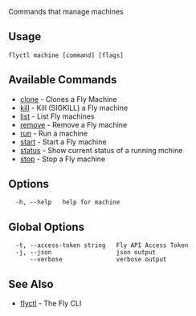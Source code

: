 Commands that manage machines


## Usage
~~~
flyctl machine [command] [flags]
~~~

## Available Commands
* [clone](/docs/flyctl/machine-clone/)	 - Clones a Fly Machine
* [kill](/docs/flyctl/machine-kill/)	 - Kill (SIGKILL) a Fly machine
* [list](/docs/flyctl/machine-list/)	 - List Fly machines
* [remove](/docs/flyctl/machine-remove/)	 - Remove a Fly machine
* [run](/docs/flyctl/machine-run/)	 - Run a machine
* [start](/docs/flyctl/machine-start/)	 - Start a Fly machine
* [status](/docs/flyctl/machine-status/)	 - Show current status of a running mchine
* [stop](/docs/flyctl/machine-stop/)	 - Stop a Fly machine

## Options

~~~
  -h, --help   help for machine
~~~

## Global Options

~~~
  -t, --access-token string   Fly API Access Token
  -j, --json                  json output
      --verbose               verbose output
~~~

## See Also

* [flyctl](/docs/flyctl/help/)	 - The Fly CLI

